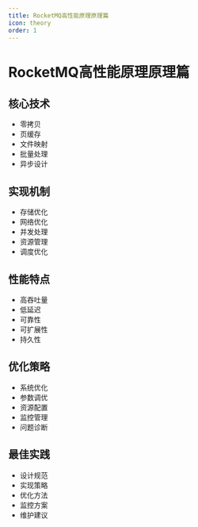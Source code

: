 ```yaml
---
title: RocketMQ高性能原理原理篇
icon: theory
order: 1
---
```


# RocketMQ高性能原理原理篇

## 核心技术
- 零拷贝
- 页缓存
- 文件映射
- 批量处理
- 异步设计

## 实现机制
- 存储优化
- 网络优化
- 并发处理
- 资源管理
- 调度优化

## 性能特点
- 高吞吐量
- 低延迟
- 可靠性
- 可扩展性
- 持久性

## 优化策略
- 系统优化
- 参数调优
- 资源配置
- 监控管理
- 问题诊断

## 最佳实践
- 设计规范
- 实现策略
- 优化方法
- 监控方案
- 维护建议
